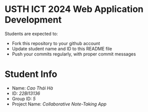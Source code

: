 USTH ICT 2024 Web Application Development
=====================================================

Students are expected to:

* Fork this repository to your github account
* Update student name and ID to this README file
* Push your commits regularly, with proper commit messages

Student Info
=======================

* Name: *Cao Thái Hà*
* ID: *22BI13136*
* Group ID: *5*
* Project Name: *Collaborative Note-Taking App*
